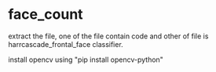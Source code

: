# face_count
extract the file, one of the file contain code and other of file is harrcascade_frontal_face classifier.

install opencv using "pip install opencv-python"
